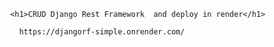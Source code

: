               <h1>CRUD Django Rest Framework  and deploy in render</h1>

                https://djangorf-simple.onrender.com/
